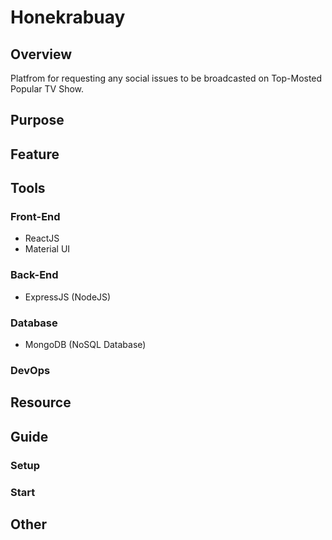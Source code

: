 # Honekrabuay

## Overview

Platfrom for requesting any social issues to be broadcasted on Top-Mosted Popular TV Show.  

## Purpose

## Feature

## Tools

### Front-End

- ReactJS
- Material UI

### Back-End

- ExpressJS (NodeJS)

### Database

- MongoDB (NoSQL Database)  

### DevOps

## Resource

## Guide

### Setup

### Start

## Other
